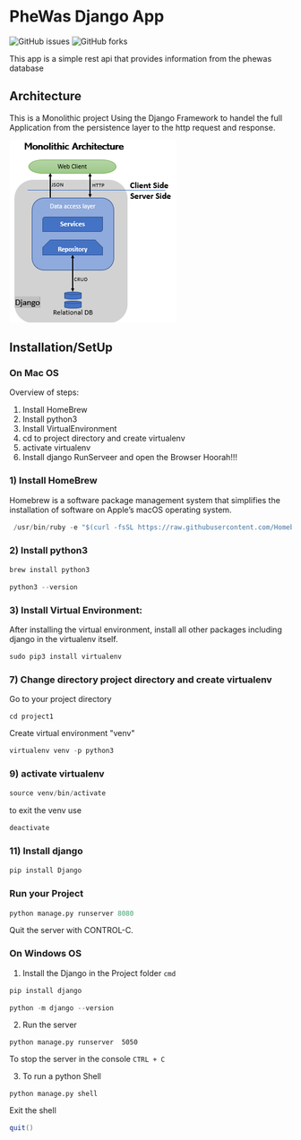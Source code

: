 # PheWas Django App
![GitHub issues](https://img.shields.io/github/issues/inamjr/GitSearchApp)
![GitHub forks](https://img.shields.io/github/forks/inamjr/phewas_django?color=green)


This app is a simple rest api that provides information from the phewas database

## Architecture

This is a Monolithic project Using the Django Framework to handel the full Application from the persistence layer to the http request and response.

![](Architecture.PNG)

## Installation/SetUp

### On Mac OS

Overview of steps:
1) Install HomeBrew
2) Install python3
3) Install VirtualEnvironment
4) cd to project directory and create virtualenv
5) activate virtualenv
6) Install django
   RunServeer and open the Browser
Hoorah!!!



### 1) Install HomeBrew
Homebrew is a software package management system that simplifies the installation of software on Apple’s macOS operating system.

```java
 /usr/bin/ruby -e "$(curl -fsSL https://raw.githubusercontent.com/Homebrew/install/master/install)"
```

### 2) Install python3

```java
brew install python3
```
```java
python3 --version
```

### 3) Install Virtual Environment:

After installing the virtual environment, install all other packages including django in the virtualenv itself.

```python
sudo pip3 install virtualenv
```

### 7) Change directory project directory and create virtualenv

Go to your project directory 
```linux
cd project1
```
Create virtual environment "venv"
```python
virtualenv venv -p python3
```

### 9) activate virtualenv

```java
source venv/bin/activate
```
to exit the venv use
```python
deactivate
```

### 11) Install django
```python
pip install Django
```

### Run your Project
```python
python manage.py runserver 8080
```
Quit the server with CONTROL-C.


### On Windows OS


1) Install the Django in the Project folder ```cmd```
```java
pip install django
```
```java
python -m django --version
```

2) Run the server
```
python manage.py runserver  5050
```
To stop the server in the console ```CTRL + C```

3) To run a python Shell
```
python manage.py shell
```
Exit the shell
```java
quit()
```
